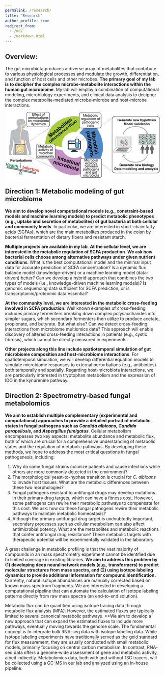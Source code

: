 ```yaml
---
permalink: /research/
title: "Research"
author_profile: true
redirect_from: 
  - /md/
  - /markdown.html
---
```


## Overview:
The gut microbiota produces a diverse array of metabolites that contribute to various physiological processes and modulate the growth, differentiation, and function of host cells and other microbes. **The primary goal of my lab is to decipher the complex microbe-metabolite interactions within the human gut microbiome**. My lab will employ a combination of computational modeling, microbiology experiments, and clinical data analysis to decipher the complex metabolite-mediated microbe-microbe and host-microbe interactions.

![](lab_directions.png)

## Direction 1: Metabolic modeling of gut microbiome

__We aim to develop novel computational models (e.g., constraint-based models and machine learning models) to predict metabolic phenotypes (e.g., uptake and secretion of metabolites) of gut bacteria at both cellular and community levels__. In particular, we are interested in short-chain fatty acids (SCFAs), which are the main metabolites produced in the colon by bacterial fermentation of dietary fibers and resistant starch.

__Multiple projects are available in my lab__. __At the cellular level, we are interested in the metabolic regulation of SCFA production. We ask how bacterial cells choose among alternative pathways under given nutrient conditions__. What is the best computational model and the minimal input data for accurate prediction of SCFA concentration? Is a dynamic flux balance model (knowledge-driven) or a machine learning model (data-driven) better? Can we develop a hybrid approach that combines the two types of models (i.e., knowledge-driven machine learning models)? Is genomic sequencing data sufficient for SCFA prediction, or is transcriptomic/proteomic data essential?

__At the community level, we are interested in the metabolic cross-feeding involved in SCFA production__. Well known examples of cross-feeding includes primary fermenters breaking down complex polysaccharides into simpler sugars, which secondary fermenters then utilize to produce acetate, propionate, and butyrate. But what else? Can we detect cross-feeding interactions from microbiome multiomics data? This approach will enable discovery of altered cross-feeding interactions in patients (e.g., cystic fibrosis), which cannot be directly measured in experiments.

__Other projects along this line include spatiotemporal simulation of gut microbiome composition and host-microbiome interactions__. For spatiotemporal simulation, we will develop differential equation models to simulate microbiome responses to external perturbations (e.g., antibiotics) both temporally and spatially. Regarding host-microbiota interactions, we are particularly interested in tryptophan metabolism and the expression of IDO in the kynurenine pathway.

## Direction 2: Spectrometry-based fungal metabolomics

__We aim to establish multiple complementary (experimental and computational) approaches to provide a detailed portrait of metabolic states in fungal pathogens such as *Candida albicans*, *Candida parapsilosis*, and *Aspergillus fumigatus*__. Cellular metabolism encompasses two key aspects: metabolite abundance and metabolic flux, both of which are crucial for a comprehensive understanding of metabolic states and the regulation of metabolic pathways. By developing these methods, we hope to address the most critical questions in fungal pathogenesis, including:

1. Why do some fungal strains colonize patients and cause infections while others are more commonly detected in the environment?
2. The morphological yeast-to-hyphae transition is crucial for *C. albicans* to invade host tissues. What are the metabolic differences between these two morphologies?
3. Fungal pathogens resistant to antifungal drugs may develop mutations in their primary drug targets, which can have a fitness cost. However, some pathogens can rewire their metabolic pathways to compensate for this cost. We ask: how do these fungal pathogens rewire their metabolic pathways to maintain metabolic homeostasis?
4. Although the primary antifungal drug target is undoubtedly important, secondary processes such as cellular metabolism can also affect antimicrobial potency. What are the metabolites and metabolic reactions that confer antifungal drug resistance? These metabolic targets with therapeutic potential will be experimentally validated in the laboratory.

A great challenge in metabolic profiling is that the vast majority of compounds in an mass spectrometry experiment cannot be identified due to limited coverage in existing libraries. **We aim to address this problem by (1) developing deep neural network models (e.g., transformers) to predict molecular structures from mass spectra, and (2) using isotope labeling dynamics to provide additional information for compound identification.** Currently, natural isotope abundances are manually corrected based on known mass spectrum fragments. We are interested in developing a computational pipeline that can automate the calculation of isotope labeling patterns directly from raw mass spectra (an end-to-end solution).

Metabolic flux can be quantified using isotope tracing data through metabolic flux analysis (MFA). However, the estimated fluxes are typically limited to several canonical metabolic pathways. **We aim to develop a new approach that can expand the estimated fluxes to include more pathways, eventually moving towards the genome scale. The fundamental concept is to integrate bulk RNA-seq data with isotope labeling data. While isotope labeling experiments have traditionally served as the gold standard for flux measurement, they are usually conducted with small metabolic models, primarily focusing on central carbon metabolism. In contrast, RNA-seq data offers a genome-wide assessment of gene and metabolic activity, albeit indirectly. Metabolomics data, both with and without 13C tracers, will be collected using a GC-MS in our lab and analyzed using an in-house pipeline.

